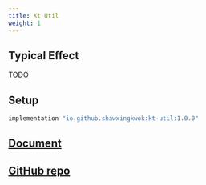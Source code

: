 ```yaml
---
title: Kt Util
weight: 1
---
```


## Typical Effect
TODO

## Setup
```groovy
implementation "io.github.shawxingkwok:kt-util:1.0.0" 
```

## <a href="html/-kt-util/pers.shawxingkwok.ktutil/" target="_blank">Document</a>

## <a href="https://github.com/ShawxingKwok/KtUtil" target="_blank">GitHub repo</a>